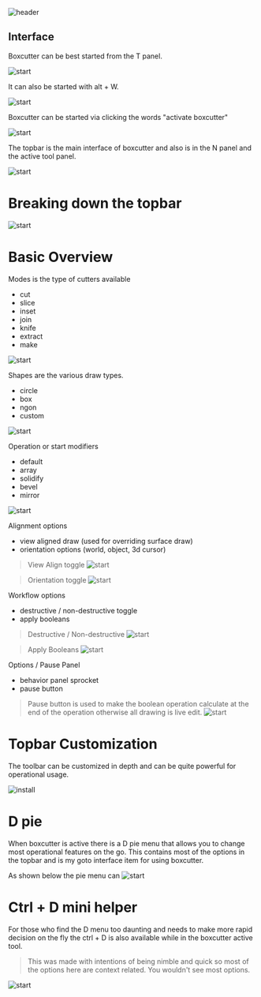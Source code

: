 ![header](img/banner.gif)

## Interface

Boxcutter can be best started from the T panel.

 ![start](img/interface/i1.png)

It can also be started with alt + W.

![start](img/interface/i2.gif)

Boxcutter can be started via clicking the words "activate boxcutter"

![start](img/interface/i3.gif)

The topbar is the main interface of boxcutter and also is in the N panel and the active tool panel.

![start](img/interface/i4.gif)

# Breaking down the topbar

![start](img/interface/i5.png)

# Basic Overview

Modes is the type of cutters available

- cut
- slice
- inset
- join
- knife
- extract
- make

![start](img/interface/i6.gif)

Shapes are the various draw types.

- circle
- box
- ngon
- custom

![start](img/interface/i7.gif)

Operation or start modifiers

- default
- array
- solidify
- bevel
- mirror

![start](img/interface/i8.gif)

Alignment options

- view aligned draw (used for overriding surface draw)
- orientation options (world, object, 3d cursor)

> View Align toggle
![start](img/interface/i9.gif)

> Orientation toggle
![start](img/interface/i10.gif)

Workflow options

- destructive / non-destructive toggle
- apply booleans

> Destructive / Non-destructive
![start](img/interface/i13.gif)

> Apply Booleans
![start](img/interface/i14.gif)

Options / Pause Panel

- behavior panel sprocket
- pause button

> Pause button is used to make the boolean operation calculate at the end of the operation otherwise all drawing is live edit.
![start](img/interface/i15.gif)


# Topbar Customization

The toolbar can be customized in depth and can be quite powerful for operational usage.

![install](img/pref/p25.gif)

# D pie

When boxcutter is active there is a D pie menu that allows you to change most operational features on the go. This contains most of the options in the topbar and is my goto interface item for using boxcutter.

As shown below the pie menu can
![start](img/interface/i11.gif)

# Ctrl + D mini helper

For those who find the D menu too daunting and needs to make more rapid decision on the fly the ctrl + D is also available while in the boxcutter active tool.

> This was made with intentions of being nimble and quick so most of the options here are context related. You wouldn't see most options.

![start](img/interface/i12.gif)
